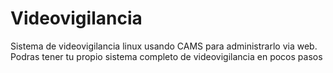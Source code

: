 # Videovigilancia
Sistema de videovigilancia linux usando CAMS para administrarlo via web.
Podras tener tu propio sistema completo de videovigilancia en pocos pasos
